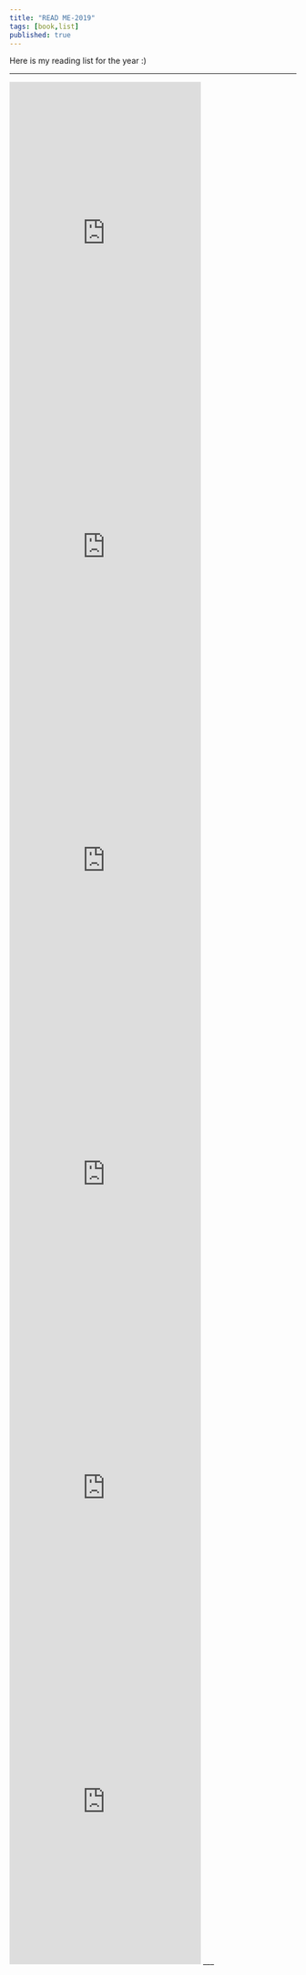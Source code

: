 ```yaml
---
title: "READ ME-2019"
tags: [book,list]
published: true
---
```


Here is my reading list for the year :)

---

<iframe type="text/html" width="336" height="550" frameborder="0" allowfullscreen style="max-width:100%" src="https://read.amazon.com/kp/card?asin=B004J4XGN6&preview=inline&linkCode=kpe&ref_=cm_sw_r_kb_dp_h2xrCbSDG7XSC" ></iframe>

<iframe type="text/html" width="336" height="550" frameborder="0" allowfullscreen style="max-width:100%" src="https://read.amazon.com/kp/card?asin=B019MMUA8S&preview=inline&linkCode=kpe&ref_=cm_sw_r_kb_dp_R-xrCb24J616A" ></iframe>

<iframe type="text/html" width="336" height="550" frameborder="0" allowfullscreen style="max-width:100%" src="https://read.amazon.com/kp/card?asin=B003ZUY13E&preview=inline&linkCode=kpe&ref_=cm_sw_r_kb_dp_CayrCb29FX1GZ" ></iframe>

<iframe type="text/html" width="336" height="550" frameborder="0" allowfullscreen style="max-width:100%" src="https://read.amazon.com/kp/card?asin=B003WEAI4E&preview=inline&linkCode=kpe&ref_=cm_sw_r_kb_dp_9cyrCb1TNCH3Y" ></iframe>

<iframe type="text/html" width="336" height="550" frameborder="0" allowfullscreen style="max-width:100%" src="https://read.amazon.com/kp/card?asin=B078QY9NC5&preview=inline&linkCode=kpe&ref_=cm_sw_r_kb_dp_feyrCb6HM98B1" ></iframe>

<iframe type="text/html" width="336" height="550" frameborder="0" allowfullscreen style="max-width:100%" src="https://read.amazon.com/kp/card?asin=B078FZ9SYB&preview=inline&linkCode=kpe&ref_=cm_sw_r_kb_dp_yhyrCbNWWE5WW" ></iframe>
___

